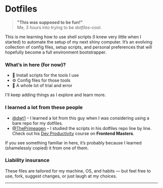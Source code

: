 # Dotfiles

> **"This was supposed to be fun!"**  
> Me, 3 hours into trying to be *dotfiles*-cool.

This is me learning how to use shell scripts (I knew very little when I started) to automate the setup of my next shiny computer. It’s an evolving collection of config files, setup scripts, and personal preferences that will hopefully become a full environment bootstrapper.

### What’s in here (for now)?

- 🐚 Install scripts for the tools I use
- ⚙️ Config files for those tools
- 🧪 A whole lot of trial and error

I'll keep adding things as I explore and learn more.

### I learned a lot from these people

- [@dwt1](https://gitlab.com/dwt1) – I learned a lot from this guy when I was considering using a bare repo for my dotfiles.
- [@ThePrimeagen](https://github.com/ThePrimeagen) – I studied the scripts in his dotfiles repo line by line. Check out his [Dev Productivity](https://frontendmasters.com/courses/developer-productivity-v2/) course on **Frontend Masters**.

If you see something familiar in here, it’s probably because I learned (shamelessly copied) it from one of them.

### Liability insurance

These files are tailored for my machine, OS, and habits — but feel free to use, fork, suggest changes, or just laugh at my choices.
 
---
